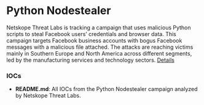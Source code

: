 # Python Nodestealer

Netskope Threat Labs is tracking a campaign that uses malicious Python scripts to steal Facebook users’ credentials and browser data. This campaign targets Facebook business accounts with bogus Facebook messages with a malicious file attached. The attacks are reaching victims mainly in Southern Europe and North America across different segments, led by the manufacturing services and technology sectors.
[Details](https://www.netskope.com/blog/new-python-nodestealer-goes-beyond-facebook-credentials-now-stealing-all-browser-cookies-and-login-credentials)

### IOCs
* **README.md**: All IOCs from the Python Nodestealer campaign analyzed by Netskope Threat Labs.

